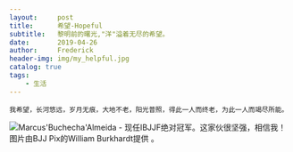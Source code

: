 ```yaml
---
layout:     post
title:      希望-Hopeful
subtitle:   黎明前的曙光,"洋"溢着无尽的希望。
date:       2019-04-26
author:     Frederick
header-img: img/my_helpful.jpg
catalog: true
tags:
    - 生活
---
```


```
我希望，长河悠远，岁月无痕，大地不老，阳光普照，得此一人而终老，为此一人而竭尽所能。
```
![Marcus'Buchecha'Almeida - 现任IBJJF绝对冠军。这家伙很坚强，相信我！图片由BJJ Pix的William Burkhardt提供  。](https://raw.githubusercontent.com/FrederickHou/FrederickHou.github.io/master/img/hope1.jpg)
